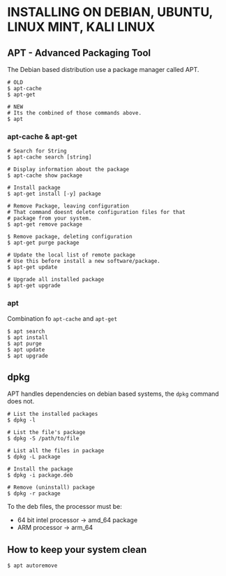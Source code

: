 # INSTALLING ON DEBIAN, UBUNTU, LINUX MINT, KALI LINUX

## APT - Advanced Packaging Tool 

The Debian based distribution use a package manager called APT. 

```
# OLD
$ apt-cache
$ apt-get

# NEW
# Its the combined of those commands above. 
$ apt
```


### apt-cache & apt-get

```
# Search for String
$ apt-cache search [string]

# Display information about the package
$ apt-cache show package

# Install package
$ apt-get install [-y] package

# Remove Package, leaving configuration
# That command doesnt delete configuration files for that 
# package from your system. 
$ apt-get remove package

$ Remove package, deleting configuration
$ apt-get purge package

# Update the local list of remote package  
# Use this before install a new software/package. 
$ apt-get update

# Upgrade all installed package
$ apt-get upgrade
```

### apt

Combination fo `apt-cache` and `apt-get`

```
$ apt search 
$ apt install
$ apt purge 
$ apt update
$ apt upgrade
```

## dpkg

APT handles dependencies on debian based systems, the `dpkg` command does not.

```
# List the installed packages
$ dpkg -l

# List the file's package
$ dpkg -S /path/to/file

# List all the files in package
$ dpkg -L package

# Install the package 
$ dpkg -i package.deb

# Remove (uninstall) package
$ dpkg -r package
```

To the deb files, the processor must be: 
* 64 bit intel processor &rarr; amd_64 package
* ARM processor &rarr; arm_64

## How to keep your system clean

```
$ apt autoremove
```